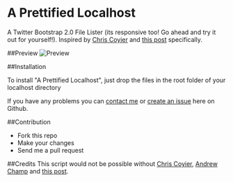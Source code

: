 # A Prettified Localhost
A Twitter Bootstrap 2.0 File Lister (its responsive too! Go ahead and try it out for yourself!). Inspired by [Chris Coyier](http://css-tricks.com) and [this post](http://css-tricks.com/snippets/php/display-styled-directory-contents/) specifically.

##Preview
![Preview](http://dl.dropbox.com/u/3478139/preview.png)


##Installation

To install "A Prettified Localhost", just drop the files in the root folder of your localhost directory

If you have any problems you can [contact me](mailto:ethankr@comcast.net) or [create an issue](http://github.com/ekdevdes/a-pretty-localhost) here on Github.

##Contribution

* Fork this repo
* Make your changes
* Send me a pull request


##Credits
This script would not be possible without [Chris Coyier](http://css-tricks.com), [Andrew Champ](http://unretromedia.net/) and [this post](http://css-tricks.com/snippets/php/display-styled-directory-contents/).